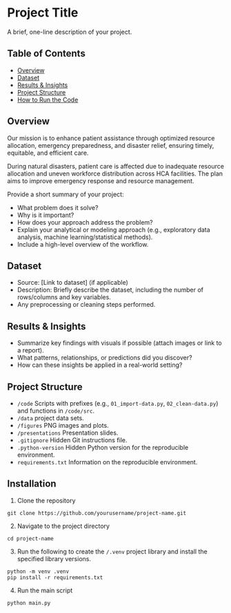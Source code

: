 # Project Title
A brief, one-line description of your project.

## Table of Contents
- [Overview](#Overview)
- [Dataset](#dataset)
- [Results & Insights](#results--insights)
- [Project Structure](#project-structure)
- [How to Run the Code](#how-to-run-the-code)

## Overview
Our mission is to enhance patient assistance through optimized resource allocation, emergency preparedness, and disaster relief, ensuring timely, equitable, and efficient care.

During natural disasters, patient care is affected due to inadequate resource allocation and uneven workforce distribution across HCA facilities. The plan aims to improve emergency response and resource management.

Provide a short summary of your project:
- What problem does it solve?
- Why is it important?
- How does your approach address the problem?
- Explain your analytical or modeling approach (e.g., exploratory data analysis, machine learning/statistical methods).
- Include a high-level overview of the workflow.

## Dataset
- Source: [Link to dataset] (if applicable)
- Description: Briefly describe the dataset, including the number of rows/columns and key variables.
- Any preprocessing or cleaning steps performed.

## Results & Insights
- Summarize key findings with visuals if possible (attach images or link to a report).
- What patterns, relationships, or predictions did you discover?
- How can these insights be applied in a real-world setting?

## Project Structure
- `/code` Scripts with prefixes (e.g., `01_import-data.py`,
  `02_clean-data.py`) and functions in `/code/src`.
- `/data` project data sets.
- `/figures` PNG images and plots.
- `/presentations` Presentation slides.
- `.gitignore` Hidden Git instructions file.
- `.python-version` Hidden Python version for the reproducible
  environment.
- `requirements.txt` Information on the reproducible environment.

## Installation
1. Clone the repository
```
git clone https://github.com/yourusername/project-name.git
```
2. Navigate to the project directory
```
cd project-name
```
3. Run the following to create the `/.venv` project library and install the specified library versions.
```
python -m venv .venv
pip install -r requirements.txt
```
4. Run the main script
```
python main.py
```
